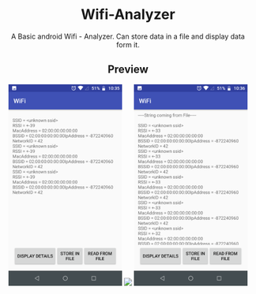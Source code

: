 <h1 align="center"> Wifi-Analyzer </h1>
<p align="center"> A Basic android Wifi - Analyzer. Can store data in a file and display data form it. </p> 

<h2 align="center"> Preview </h2>
<div align="center">
<img src="screen_shots/analyze.png" width=230px>
<img src="screen_shots/wifianalyzer.gif" width=230px>
<img src="screen_shots/saved.png" width=230px>
</div>
